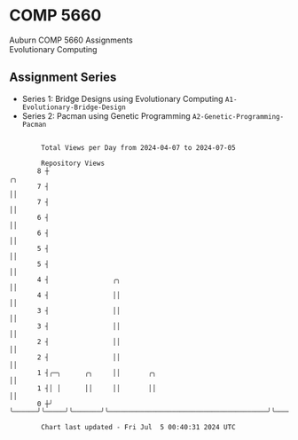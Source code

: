 # COMP 5660
Auburn COMP 5660 Assignments  
Evolutionary Computing

## Assignment Series
- Series 1: Bridge Designs using Evolutionary Computing `A1-Evolutionary-Bridge-Design`
- Series 2: Pacman using Genetic Programming `A2-Genetic-Programming-Pacman`

```

        Total Views per Day from 2024-04-07 to 2024-07-05

        Repository Views
       8 ┼                                                                   ╭╮
       7 ┤                                                                   ││
       7 ┤                                                                   ││
       6 ┤                                                                   ││
       6 ┤                                                                   ││
       5 ┤                                                                   ││
       5 ┤                                                                   ││
       4 ┤                ╭╮                                                 ││
       4 ┤                ││                                                 ││
       3 ┤                ││                                                 ││
       3 ┤                ││                                                 ││
       2 ┤                ││                                                 ││
       2 ┤                ││                                                 ││
       1 ┤╭─╮      ╭╮     ││       ╭╮                                        ││
       1 ┤│ │      ││     ││       ││                                        ││
       0 ┼╯ ╰──────╯╰─────╯╰───────╯╰────────────────────────────────────────╯╰────────────────────

        Chart last updated - Fri Jul  5 00:40:31 2024 UTC
        
```
